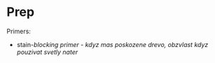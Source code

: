 # Prep

Primers: 

* stain-_blocking primer -  kdyz mas poskozene drevo, obzvlast kdyz pouzivat svetly nater_ 

